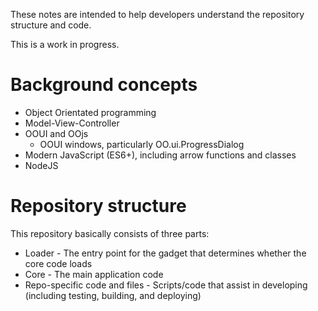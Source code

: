 These notes are intended to help developers understand the repository structure and code.

This is a work in progress.

# Background concepts

* Object Orientated programming
* Model-View-Controller
* OOUI and OOjs
   * OOUI windows, particularly OO.ui.ProgressDialog
* Modern JavaScript (ES6+), including arrow functions and classes
* NodeJS

# Repository structure
This repository basically consists of three parts:
* Loader - The entry point for the gadget that determines whether the core code loads
* Core - The main application code
* Repo-specific code and files - Scripts/code that assist in developing (including testing, building, and deploying)

